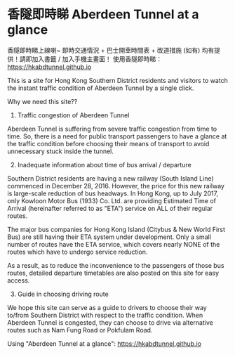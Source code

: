 # 香隧即時睇 Aberdeen Tunnel at a glance

香隧即時睇上線喇~
即時交通情況 + 巴士開車時間表 + 改道措施 (如有) 均有提供！請即加入書籤 / 加入手機主畫面！
使用香隧即時睇： https://hkabdtunnel.github.io

This is a site for Hong Kong Southern District residents and visitors to watch the instant traffic condition of Aberdeen Tunnel by a single click.


Why we need this site??

1) Traffic congestion of Aberdeen Tunnel

Aberdeen Tunnel is suffering from severe traffic congestion from time to time. So, there is a need for public transport passengers to have a glance at the traffic condition before choosing their means of transport to avoid unnecessary stuck inside the tunnel.

2) Inadequate information about time of bus arrival / departure

Southern District residents are having a new railway (South Island Line) commenced in December 28, 2016. However, the price for this new railway is large-scale reduction of bus headways. In Hong Kong, up to July 2017, only Kowloon Motor Bus (1933) Co. Ltd. are providing Estimated Time of Arrival (hereinafter referred to as "ETA") service on ALL of their regular routes.

The major bus companies for Hong Kong Island (Citybus & New World First Bus) are still having their ETA system under development. Only a small number of routes have the ETA service, which covers nearly NONE of the routes which have to undergo service reduction. 

As a result, as to reduce the inconvenience to the passengers of those bus routes, detailed departure timetables are also posted on this site for easy access.

3) Guide in choosing driving route

We hope this site can serve as a guide to drivers to choose their way to/from Southern District with respect to the traffic condition. When Aberdeen Tunnel is congested, they can choose to drive via alternative routes such as Nam Fung Road or Pokfulam Road.

Using "Aberdeen Tunnel at a glance": https://hkabdtunnel.github.io
